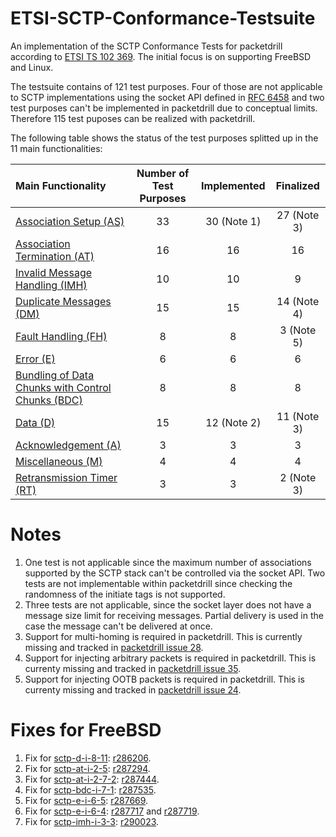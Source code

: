 # ETSI-SCTP-Conformance-Testsuite
An implementation of the SCTP Conformance Tests for packetdrill according to
[ETSI TS 102 369](http://www.etsi.org/deliver/etsi_ts/102300_102399/102369/01.01.01_60/ts_102369v010101p.pdf).
The initial focus is on supporting FreeBSD and Linux.

The testsuite contains of 121 test purposes. Four of those are not applicable to SCTP implementations using the socket API defined in [RFC 6458](https://tools.ietf.org/html/rfc6458) and two test purposes can't be implemented in packetdrill due to conceptual limits.
Therefore 115 test puposes can be realized with packetdrill.

The following table shows the status of the test purposes splitted up in the 11 main functionalities:

| Main Functionality                                                             | Number of Test Purposes | Implemented | Finalized   |
|:-------------------------------------------------------------------------------|:-----------------------:|:-----------:|:-----------:|
| [Association Setup (AS)](sctp-as-tests/README.md)                              | 33                      |  30 (Note 1)|  27 (Note 3)|
| [Association Termination (AT)](sctp-at-tests/README.md)                        | 16                      |  16         |  16         |
| [Invalid Message Handling (IMH)](sctp-imh-tests/README.md)                     | 10                      |  10         |  9          |
| [Duplicate Messages (DM)](sctp-dm-tests/README.md)                             | 15                      |  15         |  14 (Note 4)|
| [Fault Handling (FH)](sctp-fh-tests/README.md)                                 | 8                       |  8          |  3  (Note 5)|
| [Error (E)](sctp-e-tests/README.md)                                            | 6                       |  6          |  6          |
| [Bundling of Data Chunks with Control Chunks (BDC)](sctp-bdc-tests/README.md)  | 8                       |  8          |  8          |
| [Data (D)](sctp-d-tests/README.md)                                             | 15                      |  12 (Note 2)|  11 (Note 3)|
| [Acknowledgement (A)](sctp-a-tests/README.md)                                  | 3                       |  3          |  3          |
| [Miscellaneous (M)](sctp-m-tests/README.md)                                    | 4                       |  4          |  4          |
| [Retransmission Timer (RT)](sctp-rt-tests/README.md)                           | 3                       |  3          |  2 (Note 3) |

# Notes
1. One test is not applicable since the maximum number of associations supported by the SCTP stack can't be controlled via the socket API. Two tests are not implementable within packetdrill since checking the randomness of the initiate tags is not supported.
2. Three tests are not applicable, since the socket layer does not have a message size limit for receiving messages. Partial delivery is used in the case the message can't be delivered at once.
3. Support for multi-homing is required in packetdrill. This is currently missing and tracked in [packetdrill issue 28](https://github.com/nplab/packetdrill/issues/28).
4. Support for injecting arbitrary packets is required in packetdrill. This is currenty missing and tracked in [packetdrill issue 35](https://github.com/nplab/packetdrill/issues/35).
5. Support for injecting OOTB packets is required in packetdrill. This is currenty missing and tracked in [packetdrill issue 24](https://github.com/nplab/packetdrill/issues/24).

# Fixes for FreeBSD
1. Fix for [sctp-d-i-8-11](sctp-d-tests/sctp-d-i-8-11.pkt): [r286206](https://svnweb.freebsd.org/changeset/base/286206).
2. Fix for [sctp-at-i-2-5](sctp-at-tests/sctp-at-i-2-5.pkt): [r287294](https://svnweb.freebsd.org/changeset/base/287294).
3. Fix for [sctp-at-i-2-7-2](sctp-at-tests/sctp-at-i-2-7-2.pkt): [r287444](https://svnweb.freebsd.org/changeset/base/287444).
4. Fix for [sctp-bdc-i-7-1](sctp-bdc-tests/sctp-bdc-i-7-1.pkt): [r287535](https://svnweb.freebsd.org/changeset/base/287535).
5. Fix for [sctp-e-i-6-5](sctp-e-i-6-5.pkt): [r287669](https://svnweb.freebsd.org/changeset/base/287669).
6. Fix for [sctp-e-i-6-4](sctp-e-i-6-4.pkt): [r287717](https://svnweb.freebsd.org/changeset/base/287717) and [r287719](https://svnweb.freebsd.org/changeset/base/287719).
7. Fix for [sctp-imh-i-3-3](sctp-imh-i-3-3.pkt): [r290023](https://svnweb.freebsd.org/changeset/base/290023).
